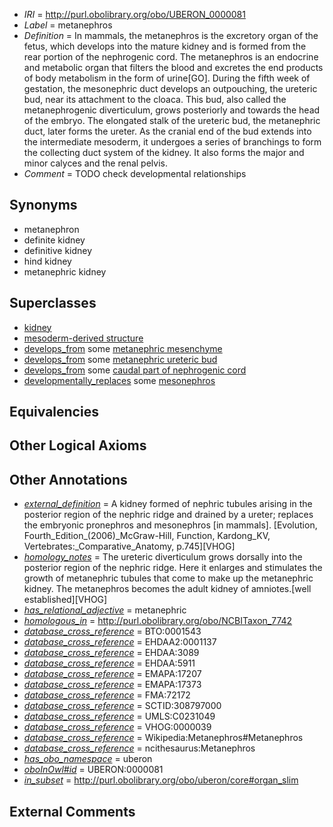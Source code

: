  * *IRI* = http://purl.obolibrary.org/obo/UBERON_0000081
 * *Label* = metanephros
 * *Definition* = In mammals, the metanephros is the excretory organ of the fetus, which develops into the mature kidney and is formed from the rear portion of the nephrogenic cord. The metanephros is an endocrine and metabolic organ that filters the blood and excretes the end products of body metabolism in the form of urine[GO]. During the fifth week of gestation, the mesonephric duct develops an outpouching, the ureteric bud, near its attachment to the cloaca. This bud, also called the metanephrogenic diverticulum, grows posteriorly and towards the head of the embryo. The elongated stalk of the ureteric bud, the metanephric duct, later forms the ureter. As the cranial end of the bud extends into the intermediate mesoderm, it undergoes a series of branchings to form the collecting duct system of the kidney. It also forms the major and minor calyces and the renal pelvis.
 * *Comment* = TODO check developmental relationships

## Synonyms

 * metanephron
 * definite kidney
 * definitive kidney
 * hind kidney
 * metanephric kidney

## Superclasses

 * [kidney](../../UBERON/13/UBERON_0002113.md)
 * [mesoderm-derived structure](../../UBERON/20/UBERON_0004120.md)
 * [develops_from](../../RO/02/RO_0002202.md) some [metanephric mesenchyme](../../UBERON/20/UBERON_0003220.md)
 * [develops_from](../../RO/02/RO_0002202.md) some [metanephric ureteric bud](../../UBERON/80/UBERON_0005080.md)
 * [develops_from](../../RO/02/RO_0002202.md) some [caudal part of nephrogenic cord](../../UBERON/53/UBERON_0005753.md)
 * [developmentally_replaces](../../RO/85/RO_0002285.md) some [mesonephros](../../UBERON/80/UBERON_0000080.md)

## Equivalencies


## Other Logical Axioms


## Other Annotations

 * *[external_definition](../../UBPROP/01/UBPROP_0000001.md)* = A kidney formed of nephric tubules arising in the posterior region of the nephric ridge and drained by a ureter; replaces the embryonic pronephros and mesonephros [in mammals]. [Evolution, Fourth_Edition_(2006)_McGraw-Hill, Function, Kardong_KV, Vertebrates:_Comparative_Anatomy, p.745][VHOG]
 * *[homology_notes](../../UBPROP/03/UBPROP_0000003.md)* = The ureteric diverticulum grows dorsally into the posterior region of the nephric ridge. Here it enlarges and stimulates the growth of metanephric tubules that come to make up the metanephric kidney. The metanephros becomes the adult kidney of amniotes.[well established][VHOG]
 * *[has_relational_adjective](../../UBPROP/07/UBPROP_0000007.md)* = metanephric
 * *[homologous_in](../../core#homologous/in/core#homologous_in.md)* = http://purl.obolibrary.org/obo/NCBITaxon_7742
 * *[database_cross_reference](../../ef/oboInOwl#hasDbXref.md)* = BTO:0001543
 * *[database_cross_reference](../../ef/oboInOwl#hasDbXref.md)* = EHDAA2:0001137
 * *[database_cross_reference](../../ef/oboInOwl#hasDbXref.md)* = EHDAA:3089
 * *[database_cross_reference](../../ef/oboInOwl#hasDbXref.md)* = EHDAA:5911
 * *[database_cross_reference](../../ef/oboInOwl#hasDbXref.md)* = EMAPA:17207
 * *[database_cross_reference](../../ef/oboInOwl#hasDbXref.md)* = EMAPA:17373
 * *[database_cross_reference](../../ef/oboInOwl#hasDbXref.md)* = FMA:72172
 * *[database_cross_reference](../../ef/oboInOwl#hasDbXref.md)* = SCTID:308797000
 * *[database_cross_reference](../../ef/oboInOwl#hasDbXref.md)* = UMLS:C0231049
 * *[database_cross_reference](../../ef/oboInOwl#hasDbXref.md)* = VHOG:0000039
 * *[database_cross_reference](../../ef/oboInOwl#hasDbXref.md)* = Wikipedia:Metanephros#Metanephros
 * *[database_cross_reference](../../ef/oboInOwl#hasDbXref.md)* = ncithesaurus:Metanephros
 * *[has_obo_namespace](../../ce/oboInOwl#hasOBONamespace.md)* = uberon
 * *[oboInOwl#id](../../id/oboInOwl#id.md)* = UBERON:0000081
 * *[in_subset](../../et/oboInOwl#inSubset.md)* = http://purl.obolibrary.org/obo/uberon/core#organ_slim

## External Comments

